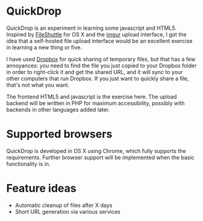 QuickDrop
=========

QuickDrop is an experiment in learning some javascript and HTML5. Inspired by [FileShuttle](http://getfileshuttle.com/) for OS X and the [imgur](http://imgur.com/) upload interface, I got the idea that a self-hosted file upload interface would be an excellent exercise in learning a new thing or five.

I have used [Dropbox](http://dropbox.com/) for quick sharing of temporary files, but that has a few annoyances: you need to find the file you just copied to your Dropbox folder in order to right-click it and get the shared URL, and it will sync to your other computers that run Dropbox. If you just want to quickly share a file, that's not what you want.

The frontend HTML5 and javascript is the exercise here. The upload backend will be written in PHP for maximum accessibility, possibly with backends in other languages added later.

Supported browsers
==================

QuickDrop is developed in OS X using Chrome, which fully supports the requirements. Further browser support will be implemented when the basic functionality is in.

Feature ideas
=============

* Automatic cleanup of files after X days
* Short URL generation via various services